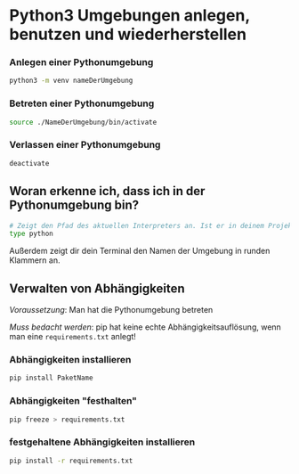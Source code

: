 # Python3 Umgebungen anlegen, benutzen und wiederherstellen

### Anlegen einer Pythonumgebung

```bash
python3 -m venv nameDerUmgebung
```

### Betreten einer Pythonumgebung

```bash
source ./NameDerUmgebung/bin/activate
```

### Verlassen einer Pythonumgebung

```bash
deactivate
```

## Woran erkenne ich, dass ich in der Pythonumgebung bin?

```bash
# Zeigt den Pfad des aktuellen Interpreters an. Ist er in deinem Projekt? -> Wenn ja, dann bist du in der Umgebung
type python
```

Außerdem zeigt dir dein Terminal den Namen der Umgebung in runden Klammern an.

## Verwalten von Abhängigkeiten

*Voraussetzung*: Man hat die Pythonumgebung betreten

*Muss bedacht werden*: pip hat keine echte Abhängigkeitsauflösung, wenn man eine `requirements.txt` anlegt!

### Abhängigkeiten installieren

```bash
pip install PaketName
```

### Abhängigkeiten "festhalten"

```bash
pip freeze > requirements.txt
```

### festgehaltene Abhängigkeiten installieren

```bash
pip install -r requirements.txt
```


